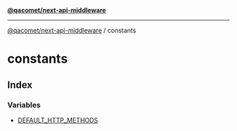 [**@qacomet/next-api-middleware**](../README.md)

***

[@qacomet/next-api-middleware](../modules.md) / constants

# constants

## Index

### Variables

- [DEFAULT\_HTTP\_METHODS](variables/DEFAULT_HTTP_METHODS.md)
